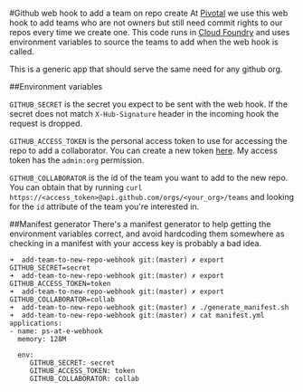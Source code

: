#Github web hook to add a team on repo create
At [Pivotal](http://pivotal.io) we use this web hook to add teams who are not owners but still need commit rights to our repos every time we create one. This code runs in [Cloud Foundry](http://run.pivotal.io) and uses environment variables to source the teams to add when the web hook is called. 

This is a generic app that should serve the same need for any github org.


##Environment variables

```GITHUB_SECRET``` is the secret you expect to be sent with the web hook. If the secret does not match ``X-Hub-Signature`` header in the incoming hook the request is dropped. 

```GITHUB_ACCESS_TOKEN``` is the personal access token to use for accessing the repo to add a collaborator. You can create a new token [here](https://github.com/settings/tokens/new). My access token has the ```admin:org``` permission. 

```GITHUB_COLLABORATOR``` is the id of the team you want to add to the new repo. You can obtain that by running ```curl https://<access_token>@api.github.com/orgs/<your_org>/teams``` and looking for the ```id``` attribute of the team you're interested in. 

##Manifest generator
There's a manifest generator to help getting the environment variables correct, and avoid hardcoding them somewhere as checking in a manifest with your access key is probably a bad idea. 

```
➜  add-team-to-new-repo-webhook git:(master) ✗ export GITHUB_SECRET=secret 
➜  add-team-to-new-repo-webhook git:(master) ✗ export GITHUB_ACCESS_TOKEN=token
➜  add-team-to-new-repo-webhook git:(master) ✗ export GITHUB_COLLABORATOR=collab
➜  add-team-to-new-repo-webhook git:(master) ✗ ./generate_manifest.sh
➜  add-team-to-new-repo-webhook git:(master) ✗ cat manifest.yml
applications:
- name: ps-at-e-webhook
  memory: 128M

  env:
     GITHUB_SECRET: secret
     GITHUB_ACCESS_TOKEN: token
     GITHUB_COLLABORATOR: collab
```
